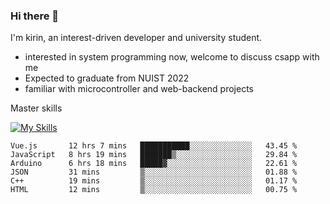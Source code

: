 ### Hi there 👋

<!--
**codeYongqi/codeYongqi** is a ✨ _special_ ✨ repository because its `README.md` (this file) appears on your GitHub profile.

Here are some ideas to get you started:

- 🔭 I’m currently working on ...
- 🌱 I’m currently learning ...
- 👯 I’m looking to collaborate on ...
- 🤔 I’m looking for help with ...
- 💬 Ask me about ...
- 📫 How to reach me: ...
- 😄 Pronouns: ...
- ⚡ Fun fact: ...
-->
I'm kirin, an interest-driven developer and university student.
- interested in system programming now, welcome to discuss csapp with me
- Expected to graduate from NUIST 2022
- familiar with microcontroller and web-backend projects

Master skills

[![My Skills](https://skillicons.dev/icons?i=nodejs,java,js,html,vue,docker,vim,linux,git)](https://skillicons.dev)

<!--START_SECTION:waka-->

```text
Vue.js       12 hrs 7 mins   ███████████░░░░░░░░░░░░░░   43.45 %
JavaScript   8 hrs 19 mins   ███████▒░░░░░░░░░░░░░░░░░   29.84 %
Arduino      6 hrs 18 mins   █████▓░░░░░░░░░░░░░░░░░░░   22.61 %
JSON         31 mins         ▒░░░░░░░░░░░░░░░░░░░░░░░░   01.88 %
C++          19 mins         ▒░░░░░░░░░░░░░░░░░░░░░░░░   01.17 %
HTML         12 mins         ▒░░░░░░░░░░░░░░░░░░░░░░░░   00.75 %
```

<!--END_SECTION:waka-->

